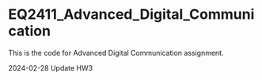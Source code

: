 # EQ2411_Advanced_Digital_Communication

This is the code for Advanced Digital Communication assignment.

2024-02-28
Update HW3

